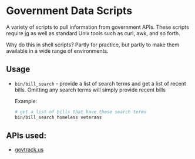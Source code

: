 # Government Data Scripts
A variety of scripts to pull information from government APIs. These scripts require [jq](https://stedolan.github.io/jq/) as well as standard Unix tools such as curl, awk, and so forth.

Why do this in shell scripts? Partly for practice, but partly to make them available in a wide range of environments.

## Usage
 * ```bin/bill_search``` - provide a list of search terms and get a list of recent bills. Omitting any search terms will
   simply provide recent bills

   Example:
   ```sh
   # get a list of bills that have these search terms
   bin/bill_search homeless veterans
   ```
   
## APIs used:
- [govtrack.us](https://www.govtrack.us/developers/api)

